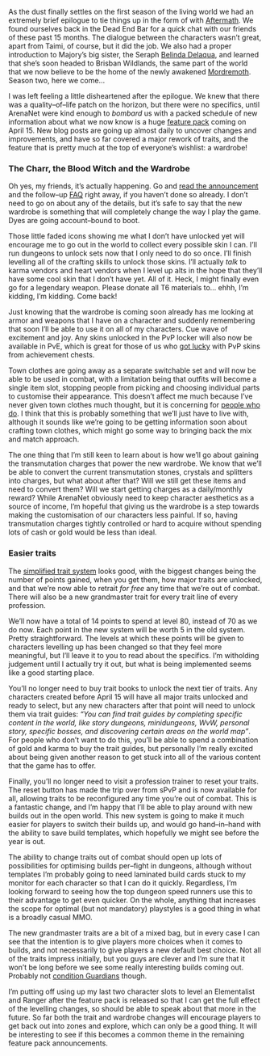 As the dust finally settles on the first season of the living world we had an extremely brief epilogue to tie things up in the form of with [Aftermath](https://www.guildwars2.com/en/the-game/releases/march-18-2014/). We found ourselves back in the Dead End Bar for a quick chat with our friends of these past 15 months. The dialogue between the characters wasn’t great, apart from Taimi, of course, but it did the job. We also had a proper introduction to Majory’s big sister, the Seraph [Belinda Delaqua](http://wiki.guildwars2.com/wiki/Seraph_Belinda_Delaqua), and learned that she’s soon headed to Brisban Wildlands, the same part of the world that we now believe to be the home of the newly awakened [Mordremoth](http://wiki.guildwars2.com/wiki/Mordremoth). Season two, here we come…

I was left feeling a little disheartened after the epilogue. We knew that there was a quality–of–life patch on the horizon, but there were no specifics, until ArenaNet were kind enough to *bombard* us with a packed schedule of new information about what we now know is a huge [feature pack](https://www.guildwars2.com/en/news/announcing-the-april-2014-feature-pack/) coming on April 15. New blog posts are going up almost daily to uncover changes and improvements, and have so far covered a major rework of traits, and the feature that is pretty much at the top of everyone’s wishlist: a wardrobe!


### The Charr, the Blood Witch and the Wardrobe

Oh yes, my friends, it’s actually happening. Go and [read the announcement](https://www.guildwars2.com/en/news/introducing-the-wardrobe-system/) and the follow–up [FAQ](http://www.reddit.com/r/Guildwars2/comments/21d7s5/dyetownwardrobes_clothes_faq/) right away, if you haven’t done so already. I don’t need to go on about any of the details, but it’s safe to say that the new wardrobe is something that will completely change the way I play the game. Dyes are going account–bound to boot.

Those little faded icons showing me what I don’t have unlocked yet will encourage me to go out in the world to collect every possible skin I can. I’ll run dungeons to unlock sets now that I only need to do so once. I’ll finish levelling all of the crafting skills to unlock those skins. I’ll actually *talk* to karma vendors and heart vendors when I level up alts in the hope that they’ll have some cool skin that I don’t have yet. All of it. Heck, I might finally even go for a legendary weapon. Please donate all T6 materials to… ehhh, I’m kidding, I’m kidding. Come back!

Just knowing that the wardrobe is coming soon already has me looking at armor and weapons that I have on a character and suddenly remembering that soon I’ll be able to use it on all of my characters. Cue wave of excitement and joy. Any skins unlocked in the PvP locker will also now be available in PvE, which is great for those of us who [got lucky](http://dulfy.net/2012/12/06/gw2-sword-skins-gallery/#22) with PvP skins from achievement chests.

Town clothes are going away as a separate switchable set and will now be able to be used in combat, with a limitation being that outfits will become a single item slot, stopping people from picking and choosing individual parts to customise their appearance. This doesn’t affect me much because I’ve never given town clothes much thought, but it is concerning for [people who do](http://www.reddit.com/r/Guildwars2/comments/21e03m/i_love_the_wardrobe_system_but_turning_town/). I think that this is probably something that we’ll just have to live with, although it sounds like we’re going to be getting information soon about crafting town clothes, which might go some way to bringing back the mix and match approach.

The one thing that I’m still keen to learn about is how we’ll go about gaining the transmutation charges that power the new wardrobe. We know that we’ll be able to convert the current transmutation stones, crystals and splitters into charges, but what about after that? Will we still get these items and need to convert them? Will we start getting charges as a daily/monthly reward? While ArenaNet obviously need to keep character aesthetics as a source of income, I’m hopeful that giving us the wardrobe is a step towards making the customisation of our characters less painful. If so, having transmutation charges tightly controlled or hard to acquire without spending lots of cash or gold would be less than ideal.


### Easier traits

The [simplified trait system](https://www.guildwars2.com/en/news/traits-unleashed-forty-new-traits-and-more/) looks good, with the biggest changes being the number of points gained, when you get them, how major traits are unlocked, and that we’re now able to retrait *for free* any time that we’re out of combat. There will also be a new grandmaster trait for every trait line of every profession.

We’ll now have a total of 14 points to spend at level 80, instead of 70 as we do now. Each point in the new system will be worth 5 in the old system. Pretty straightforward. The levels at which these points will be given to characters levelling up has been changed so that they feel more meaningful, but I’ll leave it to you to read about the specifics. I’m witholding judgement until I actually try it out, but what is being implemented seems like a good starting place.

You’ll no longer need to buy trait books to unlock the next tier of traits. Any characters created before April 15 will have all major traits unlocked and ready to select, but any new characters after that point will need to unlock them via trait guides: *“You can find trait guides by completing specific content in the world, like story dungeons, minidungeons, WvW, personal story, specific bosses, and discovering certain areas on the world map”*. For people who don’t want to do this, you’ll be able to spend a combination of gold and karma to buy the trait guides, but personally I’m really excited about being given another reason to get stuck into all of the various content that the game has to offer.

Finally, you’ll no longer need to visit a profession trainer to reset your traits. The reset button has made the trip over from sPvP and is now available for all, allowing traits to be reconfigured any time you’re out of combat. This is a fantastic change, and I’m happy that I’ll be able to play around with new builds out in the open world. This new system is going to make it much easier for players to switch their builds up, and would go hand–in–hand with the ability to save build templates, which hopefully we might see before the year is out.

The ability to change traits out of combat should open up lots of possibilities for optimising builds per–fight in dungeons, although without templates I’m probably going to need laminated build cards stuck to my monitor for each character so that I can do it quickly. Regardless, I’m looking forward to seeing how the top dungeon speed runners use this to their advantage to get even quicker. On the whole, anything that increases the scope for optimal (but not mandatory) playstyles is a good thing in what is a broadly casual MMO.

The new grandmaster traits are a bit of a mixed bag, but in every case I can see that the intention is to give players more choices when it comes to builds, and not necessarily to give players a new default best choice. Not all of the traits impress initially, but you guys are clever and I’m sure that it won’t be long before we see some really interesting builds coming out. Probably not [condition Guardians](http://www.reddit.com/r/Guildwars2/comments/21dh79/dnt_brazils_condition_damage_guardian_build/) though.

I’m putting off using up my last two character slots to level an Elementalist and Ranger after the feature pack is released so that I can get the full effect of the levelling changes, so should be able to speak about that more in the future. So far both the trait and wardrobe changes will encourage players to get back out into zones and explore, which can only be a good thing. It will be interesting to see if this becomes a common theme in the remaining feature pack announcements.
